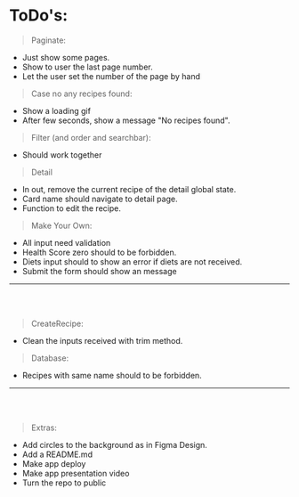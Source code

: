 # ToDo's:

> Paginate:

- Just show some pages.
- Show to user the last page number.
- Let the user set the number of the page by hand

> Case no any recipes found:

- Show a loading gif
- After few seconds, show a message "No recipes found".

> Filter (and order and searchbar):

- Should work together

> Detail

- In out, remove the current recipe of the detail global state.
- Card name should navigate to detail page.
- Function to edit the recipe.

> Make Your Own:

- All input need validation
- Health Score zero should to be forbidden.
- Diets input should to show an error if diets are not received.
- Submit the form should show an message

---

<br>
<br>

> CreateRecipe:

- Clean the inputs received with trim method.

> Database:

- Recipes with same name should to be forbidden.

---

<br>
<br>

> Extras:

- Add circles to the background as in Figma Design.
- Add a README.md
- Make app deploy
- Make app presentation video
- Turn the repo to public
